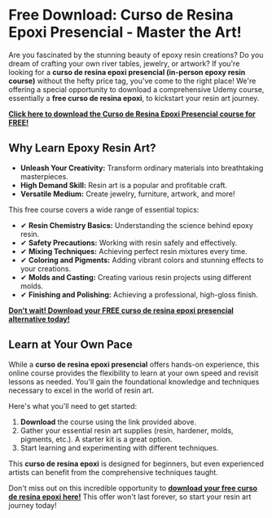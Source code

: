 # Free Download: Curso de Resina Epoxi Presencial - Master the Art!

Are you fascinated by the stunning beauty of epoxy resin creations? Do you dream of crafting your own river tables, jewelry, or artwork? If you're looking for a **curso de resina epoxi presencial (in-person epoxy resin course)** without the hefty price tag, you've come to the right place! We're offering a special opportunity to download a comprehensive Udemy course, essentially a **free curso de resina epoxi**, to kickstart your resin art journey.

[**Click here to download the Curso de Resina Epoxi Presencial course for FREE!**](https://udemywork.com/curso-de-resina-epoxi-presencial)

## Why Learn Epoxy Resin Art?

*   **Unleash Your Creativity:** Transform ordinary materials into breathtaking masterpieces.
*   **High Demand Skill:** Resin art is a popular and profitable craft.
*   **Versatile Medium:** Create jewelry, furniture, artwork, and more!

This free course covers a wide range of essential topics:

*   ✔ **Resin Chemistry Basics:** Understanding the science behind epoxy resin.
*   ✔ **Safety Precautions:** Working with resin safely and effectively.
*   ✔ **Mixing Techniques:** Achieving perfect resin mixtures every time.
*   ✔ **Coloring and Pigments:** Adding vibrant colors and stunning effects to your creations.
*   ✔ **Molds and Casting:** Creating various resin projects using different molds.
*   ✔ **Finishing and Polishing:** Achieving a professional, high-gloss finish.

[**Don't wait! Download your FREE curso de resina epoxi presencial alternative today!**](https://udemywork.com/curso-de-resina-epoxi-presencial)

## Learn at Your Own Pace

While a **curso de resina epoxi presencial** offers hands-on experience, this online course provides the flexibility to learn at your own speed and revisit lessons as needed. You'll gain the foundational knowledge and techniques necessary to excel in the world of resin art.

Here's what you'll need to get started:

1.  **Download** the course using the link provided above.
2.  Gather your essential resin art supplies (resin, hardener, molds, pigments, etc.). A starter kit is a great option.
3.  Start learning and experimenting with different techniques.

This **curso de resina epoxi** is designed for beginners, but even experienced artists can benefit from the comprehensive techniques taught.

Don't miss out on this incredible opportunity to **[download your free curso de resina epoxi here!](https://udemywork.com/curso-de-resina-epoxi-presencial)** This offer won't last forever, so start your resin art journey today!
